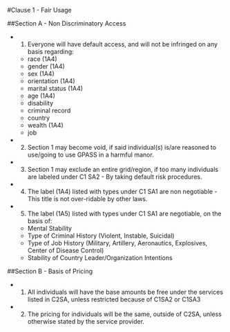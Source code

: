 #Clause 1 - Fair Usage

##Section A - Non Discriminatory Access
- 1) Everyone will have default access, and will not be infringed on any basis regarding:
  - race (1A4)
  - gender (1A4)
  - sex (1A4)
  - orientation (1A4)
  - marital status (1A4)
  - age (1A4)
  - disability
  - criminal record
  - country
  - wealth (1A4)
  - job
- 2) Section 1 may become void, if said individual(s) is/are reasoned to use/going to use GPASS in a harmful manor.
- 3) Section 1 may exclude an entire grid/region, if too many individuals are labeled under C1 SA2 - By taking default risk procedures.
- 4) The label (1A4) listed with types under C1 SA1 are non negotiable - This title is not over-ridable by other laws.
- 5) The label (1A5) listed with types under C1 SA1 are negotiable, on the basis of:
  - Mental Stability
  - Type of Criminal History (Violent, Instable, Suicidal)
  - Type of Job History (Military, Artillery, Aeronautics, Explosives, Center of Disease Control)
  - Stability of Country Leader/Organization Intentions

##Section B - Basis of Pricing
- 1) All individuals will have the base amounts be free under the services listed in C2SA, unless restricted because of C1SA2 or C1SA3
- 2) The pricing for individuals will be the same, outside of C2SA, unless otherwise stated by the service provider.
